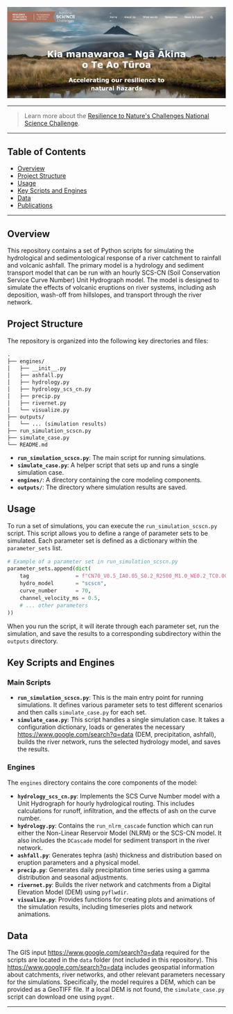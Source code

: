 ![RNC2 project](https://github.com/37stu37/rnc2_scripts/blob/main/project%20image.png)

-----

> Learn more about the [Resilience to Nature's Challenges National Science Challenge](https://resiliencechallenge.nz/).

-----

## Table of Contents

  - [Overview](https://www.google.com/search?q=%23overview)
  - [Project Structure](https://www.google.com/search?q=%23project-structure)
  - [Usage](https://www.google.com/search?q=%23usage)
  - [Key Scripts and Engines](https://www.google.com/search?q=%23key-scripts-and-engines)
  - [Data](https://www.google.com/search?q=%23data)
  - [Publications](https://www.google.com/search?q=%23publications)

-----

## Overview

This repository contains a set of Python scripts for simulating the hydrological and sedimentological response of a river catchment to rainfall and volcanic ashfall. The primary model is a hydrology and sediment transport model that can be run with an hourly SCS-CN (Soil Conservation Service Curve Number) Unit Hydrograph model. The model is designed to simulate the effects of volcanic eruptions on river systems, including ash deposition, wash-off from hillslopes, and transport through the river network.

## Project Structure

The repository is organized into the following key directories and files:

```
.
├── engines/
│   ├── __init__.py
│   ├── ashfall.py
│   ├── hydrology.py
│   ├── hydrology_scs_cn.py
│   ├── precip.py
│   ├── rivernet.py
│   └── visualize.py
├── outputs/
│   └── ... (simulation results)
├── run_simulation_scscn.py
├── simulate_case.py
└── README.md
```

  - **`run_simulation_scscn.py`**: The main script for running simulations.
  - **`simulate_case.py`**: A helper script that sets up and runs a single simulation case.
  - **`engines/`**: A directory containing the core modeling components.
  - **`outputs/`**: The directory where simulation results are saved.

## Usage

To run a set of simulations, you can execute the `run_simulation_scscn.py` script. This script allows you to define a range of parameter sets to be simulated. Each parameter set is defined as a dictionary within the `parameter_sets` list.

```python
# Example of a parameter set in run_simulation_scscn.py
parameter_sets.append(dict(
    tag               = f"CN70_V0.5_IA0.05_S0.2_R2500_M1.0_WE0.2_TC0.0005_AM10.0",
    hydro_model       = "scscn",
    curve_number      = 70,
    channel_velocity_ms = 0.5,
    # ... other parameters
))
```

When you run the script, it will iterate through each parameter set, run the simulation, and save the results to a corresponding subdirectory within the `outputs` directory.

## Key Scripts and Engines

### Main Scripts

  - **`run_simulation_scscn.py`**: This is the main entry point for running simulations. It defines various parameter sets to test different scenarios and then calls `simulate_case.py` for each set.
  - **`simulate_case.py`**: This script handles a single simulation case. It takes a configuration dictionary, loads or generates the necessary https://www.google.com/search?q=data (DEM, precipitation, ashfall), builds the river network, runs the selected hydrology model, and saves the results.

### Engines

The `engines` directory contains the core components of the model:

  - **`hydrology_scs_cn.py`**: Implements the SCS Curve Number model with a Unit Hydrograph for hourly hydrological routing. This includes calculations for runoff, infiltration, and the effects of ash on the curve number.
  - **`hydrology.py`**: Contains the `run_nlrm_cascade` function which can run either the Non-Linear Reservoir Model (NLRM) or the SCS-CN model. It also includes the `DCascade` model for sediment transport in the river network.
  - **`ashfall.py`**: Generates tephra (ash) thickness and distribution based on eruption parameters and a physical model.
  - **`precip.py`**: Generates daily precipitation time series using a gamma distribution and seasonal adjustments.
  - **`rivernet.py`**: Builds the river network and catchments from a Digital Elevation Model (DEM) using `pyflwdir`.
  - **`visualize.py`**: Provides functions for creating plots and animations of the simulation results, including timeseries plots and network animations.

## Data

The GIS input https://www.google.com/search?q=data required for the scripts are located in the `data` folder (not included in this repository). This https://www.google.com/search?q=data includes geospatial information about catchments, river networks, and other relevant parameters necessary for the simulations. Specifically, the model requires a DEM, which can be provided as a GeoTIFF file. If a local DEM is not found, the `simulate_case.py` script can download one using `pygmt`.

-----

